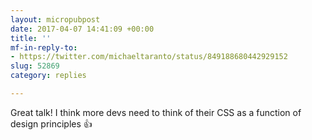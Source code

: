 ```yaml
---
layout: micropubpost
date: 2017-04-07 14:41:09 +00:00
title: ''
mf-in-reply-to:
- https://twitter.com/michaeltaranto/status/849188680442929152
slug: 52869
category: replies

---
```

Great talk! I think more devs need to think of their CSS as a function of design principles 👍
